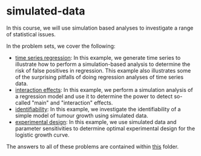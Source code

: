 # simulated-data
In this course, we will use simulation based analyses to investigate a range of statistical issues.

In the problem sets, we cover the following:

- [time series regression](problem_notebooks/time_series_regression.ipynb): In this example, we generate time series to illustrate how to perform a simulation-based analysis to determine the risk of false positives in regression. This example also illustrates some of the surprising pitfalls of doing regression analyses of time series data.
- [interaction effects](problem_notebooks/interaction_effects_power_analysis.ipynb): In this example, we perform a simulation analysis of a regression model and use it to determine the power to detect so-called "main" and "interaction" effects.
- [identifiability](problem_notebooks/identifiability.ipynb): In this example, we investigate the identifiability of a simple model of tumour growth using simulated data.
- [experimental design](problem_notebooks/experimental_design.ipynb): In this example, we use simulated data and parameter sensitivities to determine optimal experimental design for the logistic growth curve.

The answers to all of these problems are contained within [this](problem_notebooks/answers) folder.
